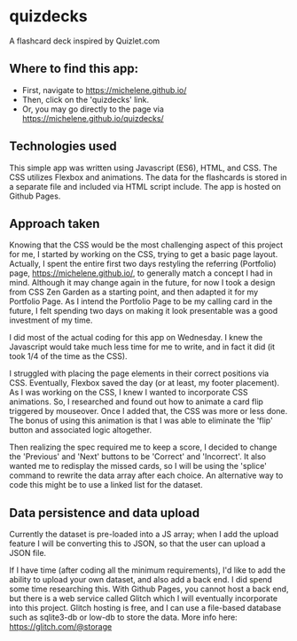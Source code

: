# quizdecks
A flashcard deck inspired by Quizlet.com

## Where to find this app:
* First, navigate to https://michelene.github.io/
* Then, click on the 'quizdecks' link.
* Or, you may go directly to the page via https://michelene.github.io/quizdecks/


## Technologies used

This simple app was written using Javascript (ES6), HTML, and CSS.
The CSS utilizes Flexbox and animations.
The data for the flashcards is stored in a separate file and included via HTML script include.
The app is hosted on Github Pages.

## Approach taken
Knowing that the CSS would be the most challenging aspect of this project for me, I started by working on the CSS, trying to get a basic page layout. Actually, I spent the entire first two days restyling the referring (Portfolio) page, https://michelene.github.io/, to generally match a concept I had in mind. Although it may change again in the future, for now I took a design from CSS Zen Garden as a starting point, and then adapted it for my Portfolio Page. As I intend the Portfolio Page to be my calling card in the future, I felt spending two days on making it look presentable was a good investment of my time.

I did most of the actual coding for this app on Wednesday. I knew the Javascript would take much less time for me to write, and in fact it did (it took 1/4 of the time as the CSS).

I struggled with placing the page elements in their correct positions via CSS. Eventually, Flexbox saved the day (or at least, my footer placement). As I was working on the CSS, I knew I wanted to incorporate CSS animations. So, I researched and found out how to animate a card flip triggered by mouseover. Once I added that, the CSS was more or less done. The bonus of using this animation is that I was able to eliminate the 'flip' button and associated logic altogether. 

Then realizing the spec required me to keep a score, I decided to change the 'Previous' and 'Next' buttons to be 'Correct' and 'Incorrect'. It also wanted me to redisplay the missed cards, so I will be using the 'splice' command to rewrite the data array after each choice. An alternative way to code this might be to use a linked list for the dataset.

## Data persistence and data upload
Currently the dataset is pre-loaded into a JS array; when I add the upload feature I will be converting this to JSON, so that the user can upload a JSON file.

If I have time (after coding all the minimum requirements), I'd like to add the ability to upload your own dataset, and also add a back end. I did spend some time researching this. With Github Pages, you cannot host a back end, but there is a web service called Glitch which I will eventually incorporate into this project. Glitch hosting is free, and I can use a file-based database such as sqlite3-db or low-db to store the data. More info here:
https://glitch.com/@storage

